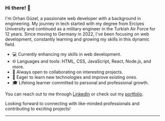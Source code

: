 ### Hi there! 👋

I'm Orhan Güzel, a passionate web developer with a background in engineering. My journey in tech started with my degree from Erciyes University and continued as a military engineer in the Turkish Air Force for 12 years. Since moving to Germany in 2022, I've been focusing on web development, constantly learning and growing my skills in this dynamic field.

- 💻 Currently enhancing my skills in web development.
- 🌐 Languages and tools: HTML, CSS, JavaScript, React, Node.js, and more.
- 🚀 Always open to collaborating on interesting projects.
- 🌱 Eager to learn new technologies and improve existing ones.
- 🎓 Lifelong learner committed to personal and professional growth.

You can reach out to me through [LinkedIn](https://www.linkedin.com/in/orhan-güzel-53b47b11a) or check out my [portfolio](https://www.guezelwebdesign.com/).

Looking forward to connecting with like-minded professionals and contributing to exciting projects!

---
